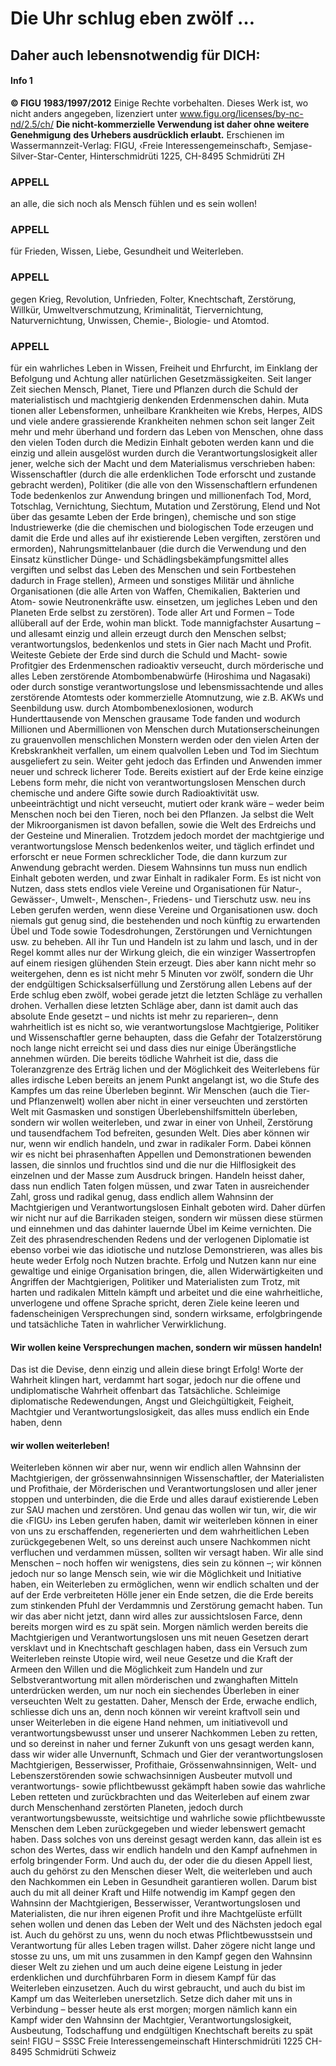# Die Uhr schlug eben zwölf …
## Daher auch lebensnotwendig für DICH:
#### Info 1
**© FIGU 1983/1997/2012**
Einige Rechte vorbehalten. Dieses Werk ist, wo nicht anders angegeben, lizenziert unter www.figu.org/licenses/by-nc-nd/2.5/ch/
**Die nicht-kommerzielle Verwendung ist daher ohne weitere Genehmigung**
**des Urhebers ausdrücklich erlaubt.**
Erschienen im Wassermannzeit-Verlag: FIGU, ‹Freie Interessengemeinschaft›, Semjase-Silver-Star-Center, Hinterschmidrüti 1225, CH-8495 Schmidrüti ZH
### APPELL
an alle, die sich noch als Mensch fühlen und es sein wollen!
### APPELL
für Frieden, Wissen, Liebe, Gesundheit und Weiterleben.
### APPELL
gegen Krieg, Revolution, Unfrieden, Folter, Knechtschaft, Zerstörung, Willkür, Umweltverschmutzung, Kriminalität, Tiervernichtung, Naturvernichtung, Unwissen, Chemie-, Biologie- und Atomtod.
### APPELL
für ein wahrliches Leben in Wissen, Freiheit und Ehrfurcht, im Einklang der Befolgung und Achtung aller natürlichen Gesetzmässigkeiten. Seit langer Zeit siechen Mensch, Planet, Tiere und Pflanzen durch die Schuld der materialistisch und machtgierig denkenden Erdenmenschen dahin. Muta tionen aller Lebensformen, unheilbare Krankheiten wie Krebs, Herpes, AIDS und viele andere grassierende Krankheiten nehmen schon seit langer Zeit mehr und mehr überhand und fordern das Leben von Menschen, ohne dass den vielen Toden durch die Medizin Einhalt geboten werden kann und die einzig und allein ausgelöst wurden durch die Verantwortungslosigkeit aller jener, welche sich der Macht und dem Materialismus verschrieben haben: Wissenschaftler (durch die alle erdenklichen Tode erforscht und zustande gebracht werden), Politiker (die alle von den Wissenschaftlern erfundenen Tode bedenkenlos zur Anwendung bringen und millionenfach Tod, Mord, Totschlag, Vernichtung, Siechtum, Mutation und Zerstörung, Elend und Not über das gesamte Leben der Erde bringen), chemische und son stige Industriewerke (die die chemischen und biologischen Tode erzeugen und damit die Erde und alles auf ihr existierende Leben vergiften, zerstören und ermorden), Nahrungsmittelanbauer (die durch die Verwendung und den Einsatz künstlicher Dünge- und Schädlingsbekämpfungsmittel alles vergiften und selbst das Leben des Menschen und sein Fortbestehen dadurch in Frage stellen), Armeen und sonstiges Militär und ähnliche Organisationen (die alle Arten von Waffen, Chemikalien, Bakterien und Atom- sowie Neutronenkräfte usw. einsetzen, um jegliches Leben und den Planeten Erde selbst zu zerstören).
Tode aller Art und Formen – Tode allüberall auf der Erde, wohin man blickt. Tode mannigfachster Ausartung – und allesamt einzig und allein erzeugt durch den Menschen selbst; verantwortungslos, bedenkenlos und stets in Gier nach Macht und Profit.
Weiteste Gebiete der Erde sind durch die Schuld und Macht- sowie Profitgier des Erdenmenschen radioaktiv verseucht, durch mörderische und alles Leben zerstörende Atombombenabwürfe (Hiroshima und Nagasaki) oder durch sonstige verantwortungslose und lebensmissachtende und alles zerstörende Atomtests oder kommerzielle Atomnutzung, wie z.B. AKWs und Seenbildung usw. durch Atombombenexlosionen, wodurch Hunderttausende von Menschen grausame Tode fanden und wodurch Millionen und Abermillionen von Menschen durch Mutationserscheinungen zu grauenvollen menschlichen Monstern werden oder den vielen Arten der Krebskrankheit verfallen, um einem qualvollen Leben und Tod im Siechtum ausgeliefert zu sein.
Weiter geht jedoch das Erfinden und Anwenden immer neuer und schreck licherer Tode. Bereits existiert auf der Erde keine einzige Lebens form mehr, die nicht von verantwortungslosen Menschen durch chemische und andere Gifte sowie durch Radioaktivität usw. unbeeinträchtigt und nicht verseucht, mutiert oder krank wäre – weder beim Menschen noch bei den Tieren, noch bei den Pflanzen. Ja selbst die Welt der Mikroorganismen ist davon befallen, sowie die Welt des Erdreichs und der Gesteine und Mineralien. Trotzdem jedoch mordet der machtgierige und verantwortungslose Mensch bedenkenlos weiter, und täglich erfindet und erforscht er neue Formen schrecklicher Tode, die dann kurzum zur Anwendung gebracht werden. Diesem Wahnsinns tun muss nun endlich Einhalt geboten werden, und zwar Einhalt in radikaler Form.
Es ist nicht von Nutzen, dass stets endlos viele Vereine und Organisationen für Natur-, Gewässer-, Umwelt-, Menschen-, Friedens- und Tierschutz usw.
neu ins Leben gerufen werden, wenn diese Vereine und Organisationen usw. doch niemals gut genug sind, die bestehenden und noch künftig zu erwartenden Übel und Tode sowie Todesdrohungen, Zerstörungen und Vernichtungen usw. zu beheben. All ihr Tun und Handeln ist zu lahm und lasch, und in der Regel kommt alles nur der Wirkung gleich, die ein winziger Wassertropfen auf einem riesigen glühenden Stein erzeugt. Dies aber kann nicht mehr so weitergehen, denn es ist nicht mehr 5 Minuten vor zwölf, sondern die Uhr der endgültigen Schicksalserfüllung und Zerstörung allen Lebens auf der Erde schlug eben zwölf, wobei gerade jetzt die letzten Schläge zu verhallen drohen. Verhallen diese letzten Schläge aber, dann ist damit auch das absolute Ende gesetzt – und nichts ist mehr zu reparieren–, denn wahrheitlich ist es nicht so, wie verantwortungslose Machtgierige, Politiker und Wissenschaftler gerne behaupten, dass die Gefahr der Totalzerstörung noch lange nicht erreicht sei und dass dies nur einige Überängstliche annehmen würden.
Die bereits tödliche Wahrheit ist die, dass die Toleranzgrenze des Erträg lichen und der Möglichkeit des Weiterlebens für alles irdische Leben bereits an jenem Punkt angelangt ist, wo die Stufe des Kampfes um das reine Überleben beginnt. Wir Menschen (auch die Tier- und Pflanzenwelt) wollen aber nicht in einer verseuchten und zerstörten Welt mit Gasmasken und sonstigen Überlebenshilfsmitteln überleben, sondern wir wollen weiterleben, und zwar in einer von Unheil, Zerstörung und tausendfachem Tod befreiten, gesunden Welt. Dies aber können wir nur, wenn wir endlich handeln, und zwar in radikaler Form. Dabei können wir es nicht bei phrasenhaften Appellen und Demonstrationen bewenden lassen, die sinnlos und fruchtlos sind und die nur die Hilflosigkeit des einzelnen und der Masse zum Ausdruck bringen. Handeln heisst daher, dass nun endlich Taten folgen müssen, und zwar Taten in ausreichender Zahl, gross und radikal genug, dass endlich allem Wahnsinn der Machtgierigen und Verantwortungslosen Einhalt geboten wird. Daher dürfen wir nicht nur auf die Barrikaden steigen, sondern wir müssen diese stürmen und einnehmen und das dahinter lauernde Übel im Keime vernichten.
Die Zeit des phrasendreschenden Redens und der verlogenen Diplomatie ist ebenso vorbei wie das idiotische und nutzlose Demonstrieren, was alles bis heute weder Erfolg noch Nutzen brachte. Erfolg und Nutzen kann nur eine gewaltige und einige Organisation bringen, die, allen Widerwärtigkeiten und Angriffen der Machtgierigen, Politiker und Materialisten zum Trotz, mit harten und radikalen Mitteln kämpft und arbeitet und die eine wahrheitliche, unverlogene und offene Sprache spricht, deren Ziele keine leeren und fadenscheinigen Versprechungen sind, sondern wirksame, erfolgbringende und tatsächliche Taten in wahrlicher Verwirklichung.
#### Wir wollen keine Versprechungen machen, sondern wir müssen handeln!
Das ist die Devise, denn einzig und allein diese bringt Erfolg! Worte der Wahrheit klingen hart, verdammt hart sogar, jedoch nur die offene und undiplomatische Wahrheit offenbart das Tatsächliche. Schleimige diplomatische Redewendungen, Angst und Gleichgültigkeit, Feigheit, Machtgier und Verantwortungslosigkeit, das alles muss endlich ein Ende haben, denn
#### wir wollen weiterleben!
Weiterleben können wir aber nur, wenn wir endlich allen Wahnsinn der Machtgierigen, der grössenwahnsinnigen Wissenschaftler, der Materialisten und Profithaie, der Mörderischen und Verantwortungslosen und aller jener stoppen und unterbinden, die die Erde und alles darauf existierende Leben zur SAU machen und zerstören. Und genau das wollen wir tun, wir, die wir die ‹FIGU› ins Leben gerufen haben, damit wir weiterleben können in einer von uns zu erschaffenden, regenerierten und dem wahrheitlichen Leben zurückgegebenen Welt, so uns dereinst auch unsere Nachkommen nicht verfluchen und verdammen müssen, sollten wir versagt haben.
Wir alle sind Menschen – noch hoffen wir wenigstens, dies sein zu können –; wir können jedoch nur so lange Mensch sein, wie wir die Möglichkeit und Initiative haben, ein Weiterleben zu ermöglichen, wenn wir endlich schalten und der auf der Erde verbreiteten Hölle jener ein Ende setzen, die die Erde bereits zum stinkenden Pfuhl der Verdammnis und Zerstörung gemacht haben. Tun wir das aber nicht jetzt, dann wird alles zur aussichtslosen Farce, denn bereits morgen wird es zu spät sein. Morgen nämlich werden bereits die Machtgierigen und Verantwortungslosen uns mit neuen Gesetzen derart versklavt und in Knechtschaft geschlagen haben, dass ein Versuch zum Weiterleben reinste Utopie wird, weil neue Gesetze und die Kraft der Armeen den Willen und die Möglichkeit zum Handeln und zur Selbstverantwortung mit allen mörderischen und zwanghaften Mitteln unterdrücken werden, um nur noch ein siechendes Überleben in einer verseuchten Welt zu gestatten. Daher, Mensch der Erde, erwache endlich, schliesse dich uns an, denn noch können wir vereint kraftvoll sein und unser Weiterleben in die eigene Hand nehmen, um initiativevoll und verantwortungsbewusst unser und unserer Nachkommen Leben zu retten, und so dereinst in naher und ferner Zukunft von uns gesagt werden kann, dass wir wider alle Unvernunft, Schmach und Gier der verantwortungslosen Machtgierigen, Besserwisser, Profithaie, Grössenwahnsinnigen, Welt- und Lebenszerstörenden sowie schwachsinnigen Ausbeuter mutvoll und verantwortungs- sowie pflichtbewusst gekämpft haben sowie das wahrliche Leben retteten und zurückbrachten und das Weiterleben auf einem zwar durch Menschenhand zerstörten Planeten, jedoch durch verantwortungsbewusste, weitsichtige und wahrliche sowie pflichtbewusste Menschen dem Leben zurückgegeben und wieder lebenswert gemacht haben.
Dass solches von uns dereinst gesagt werden kann, das allein ist es schon des Wertes, dass wir endlich handeln und den Kampf aufnehmen in erfolg bringender Form. Und auch du, der oder die du diesen Appell liest, auch du gehörst zu den Menschen dieser Welt, die weiterleben und auch den Nachkommen ein Leben in Gesundheit garantieren wollen. Darum bist auch du mit all deiner Kraft und Hilfe notwendig im Kampf gegen den Wahnsinn der Machtgierigen, Besserwisser, Verantwortungslosen und Materialisten, die nur ihren eigenen Profit und ihre Machtgelüste erfüllt sehen wollen und denen das Leben der Welt und des Nächsten jedoch egal ist. Auch du gehörst zu uns, wenn du noch etwas Pflichtbewusstsein und Verantwortung für alles Leben tragen willst. Daher zögere nicht lange und stosse zu uns, um mit uns zusammen in den Kampf gegen den Wahnsinn dieser Welt zu ziehen und um auch deine eigene Leistung in jeder erdenklichen und durchführbaren Form in diesem Kampf für das Weiterleben einzusetzen. Auch du wirst gebraucht, und auch du bist im Kampf um das Weiterleben unersetzlich.
Setze dich daher mit uns in Verbindung – besser heute als erst morgen; morgen nämlich kann ein Kampf wider den Wahnsinn der Machtgier, Verantwortungslosigkeit, Ausbeutung, Todschaffung und endgültigen Knechtschaft bereits zu spät sein! FIGU – SSSC Freie Interessengemeinschaft Hinterschmidrüti 1225 CH-8495 Schmidrüti Schweiz